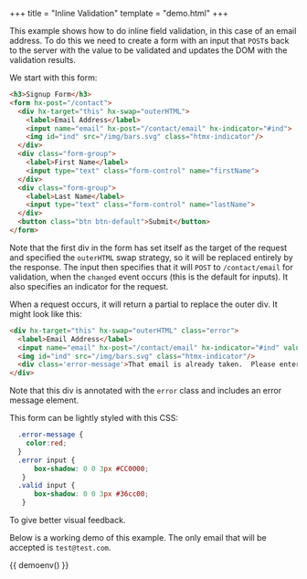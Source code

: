 +++
title = "Inline Validation"
template = "demo.html"
+++

This example shows how to do inline field validation, in this case of an email address.  To do this
we need to create a form with an input that `POST`s back to the server with the value to be validated
and updates the DOM with the validation results.

We start with this form:

```html
<h3>Signup Form</h3>
<form hx-post="/contact">
  <div hx-target="this" hx-swap="outerHTML">
    <label>Email Address</label>
    <input name="email" hx-post="/contact/email" hx-indicator="#ind">
    <img id="ind" src="/img/bars.svg" class="htmx-indicator"/>
  </div>
  <div class="form-group">
    <label>First Name</label>
    <input type="text" class="form-control" name="firstName">
  </div>
  <div class="form-group">
    <label>Last Name</label>
    <input type="text" class="form-control" name="lastName">
  </div>
  <button class="btn btn-default">Submit</button>
</form>
```
Note that the first div in the form has set itself as the target of the request and specified the `outerHTML`
swap strategy, so it will be replaced entirely by the response.  The input then specifies that it will
`POST` to `/contact/email` for validation, when the `changed` event occurs (this is the default for inputs).
It also specifies an indicator for the request.

When a request occurs, it will return a partial to replace the outer div.  It might look like this:

```html
<div hx-target="this" hx-swap="outerHTML" class="error">
  <label>Email Address</label>
  <input name="email" hx-post="/contact/email" hx-indicator="#ind" value="test@foo.com">
  <img id="ind" src="/img/bars.svg" class="htmx-indicator"/>
  <div class='error-message'>That email is already taken.  Please enter another email.</div>
</div>
```

Note that this div is annotated with the `error` class and includes an error message element.

This form can be lightly styled with this CSS:

```css
  .error-message {
    color:red;
  }
  .error input {
      box-shadow: 0 0 3px #CC0000;
   }
  .valid input {
      box-shadow: 0 0 3px #36cc00;
   }
```

To give better visual feedback.

Below is a working demo of this example.  The only email that will be accepted is `test@test.com`.

<style>
  .error-message {
    color:red;
  }
  .error input {
      box-shadow: 0 0 3px #CC0000;
   }
  .valid input {
      box-shadow: 0 0 3px #36cc00;
   }
</style>

{{ demoenv() }}

<script>

    //=========================================================================
    // Fake Server Side Code
    //=========================================================================

    // routes
    init("/demo", function(request, params){
      return demoTemplate();
    });

    onPost("/contact", function(request, params){
      return formTemplate();
    });

    onPost(/\/contact\/email.*/, function(request, params){
        var email = params['email'];
        if(!/\S+@\S+\.\S+/.test(email)) {
          return emailInputTemplate(email, "Please enter a valid email address");
        } else if(email != "test@test.com") {
          return emailInputTemplate(email, "That email is already taken.  Please enter another email.");
        } else {
          return emailInputTemplate(email);
        }
     });

    // templates
    function demoTemplate() {

        return `<h3>Signup Form</h3><p>Enter an email into the input below and on tab out it will be validated.  Only "test@test.com" will pass.</p> ` + formTemplate();
    }

    function formTemplate() {
      return `<form hx-post="/contact">
  <div hx-target="this" hx-swap="outerHTML">
    <label for="email">Email Address</label>
    <input name="email" id="email" hx-post="/contact/email" hx-indicator="#ind">
    <img id="ind" src="/img/bars.svg" class="htmx-indicator"/>
  </div>
  <div class="form-group">
    <label for="firstName">First Name</label>
    <input type="text" class="form-control" name="firstName" id="firstName">
  </div>
  <div class="form-group">
    <label for="lastName">Last Name</label>
    <input type="text" class="form-control" name="lastName" id="lastName">
  </div>
  <button type='submit' class="btn btn-default" disabled>Submit</button>
</form>`;
    }

        function emailInputTemplate(val, errorMsg) {
            return `<div hx-target="this" hx-swap="outerHTML" class="${errorMsg ? "error" : "valid"}">
  <label>Email Address</label>
  <input name="email" hx-post="/contact/email" hx-indicator="#ind" value="${val}" aria-invalid="${!!errorMsg}">
  <img id="ind" src="/img/bars.svg" class="htmx-indicator"/>
  ${errorMsg ? (`<div class='error-message' >${errorMsg}</div>`) : ""}
</div>`;
        }
</script>
